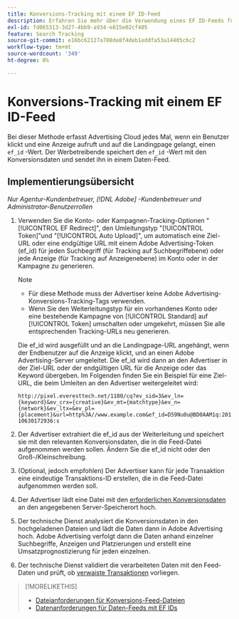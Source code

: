 ```yaml
---
title: Konversions-Tracking mit einem EF ID-Feed
description: Erfahren Sie mehr über die Verwendung eines EF ID-Feeds für Konversions-Tracking-Daten.
exl-id: fd065313-3d27-4bb9-a934-e815e02cf405
feature: Search Tracking
source-git-commit: e16bc62127a708de8f4deb1eddfa53a14405cbc2
workflow-type: tm+mt
source-wordcount: '349'
ht-degree: 0%

---
```


# Konversions-Tracking mit einem EF ID-Feed

Bei dieser Methode erfasst Advertising Cloud jedes Mal, wenn ein Benutzer klickt und eine Anzeige aufruft und auf die Landingpage gelangt, einen `ef_id` -Wert. Der Werbetreibende speichert den `ef_id` -Wert mit den Konversionsdaten und sendet ihn in einem Daten-Feed.

## Implementierungsübersicht

*Nur Agentur-Kundenbetreuer, [!DNL Adobe] -Kundenbetreuer und Administrator-Benutzerrollen*

1. Verwenden Sie die Konto- oder Kampagnen-Tracking-Optionen &quot;[!UICONTROL EF Redirect]&quot;, den Umleitungstyp &quot;[!UICONTROL Token]&quot;und &quot;[!UICONTROL Auto Upload]&quot;, um automatisch eine Ziel-URL oder eine endgültige URL mit einem Adobe Advertising-Token (ef_id) für jeden Suchbegriff (für Tracking auf Suchbegriffebene) oder jede Anzeige (für Tracking auf Anzeigenebene) im Konto oder in der Kampagne zu generieren.

   >[!NOTE]
   >* Für diese Methode muss der Advertiser keine Adobe Advertising-Konversions-Tracking-Tags verwenden.
   >* Wenn Sie den Weiterleitungstyp für ein vorhandenes Konto oder eine bestehende Kampagne von [!UICONTROL Standard] auf [!UICONTROL Token] umschalten oder umgekehrt, müssen Sie alle entsprechenden Tracking-URLs neu generieren.

   Die ef_id wird ausgefüllt und an die Landingpage-URL angehängt, wenn der Endbenutzer auf die Anzeige klickt, und an einen Adobe Advertising-Server umgeleitet. Die ef_id wird dann an den Advertiser in der Ziel-URL oder der endgültigen URL für die Anzeige oder das Keyword übergeben. Im Folgenden finden Sie ein Beispiel für eine Ziel-URL, die beim Umleiten an den Advertiser weitergeleitet wird:

   `http://pixel.everesttech.net/1180/cq?ev_sid=3&ev_ln={keyword}&ev_crx={creative}&ev_mt={matchtype}&ev_n={network}&ev_ltx=&ev_pl={placement}&url=http%3A//www.example.com&ef_id=D59Nu0u@BD0AAM1q:20110630172936:s`

1. Der Advertiser extrahiert die ef_id aus der Weiterleitung und speichert sie mit den relevanten Konversionsdaten, die in die Feed-Datei aufgenommen werden sollen. Ändern Sie die ef_id nicht oder den Groß-/Kleinschreibung.

1. (Optional, jedoch empfohlen) Der Advertiser kann für jede Transaktion eine eindeutige Transaktions-ID erstellen, die in die Feed-Datei aufgenommen werden soll.

1. Der Advertiser lädt eine Datei mit den [erforderlichen Konversionsdaten](/help/search-social-commerce/tracking/feed-ef-id-data-requirements.md) an den angegebenen Server-Speicherort hoch.

1. Der technische Dienst analysiert die Konversionsdaten in den hochgeladenen Dateien und lädt die Daten dann in Adobe Advertising hoch. Adobe Advertising verfolgt dann die Daten anhand einzelner Suchbegriffe, Anzeigen und Platzierungen und erstellt eine Umsatzprognostizierung für jeden einzelnen.

1. Der technische Dienst validiert die verarbeiteten Daten mit den Feed-Daten und prüft, ob [verwaiste Transaktionen](/help/search-social-commerce/glossary.md#o-p) vorliegen.

>[!MORELIKETHIS]
>
>* [Dateianforderungen für Konversions-Feed-Dateien](feed-file-requirements.md)
>* [Datenanforderungen für Daten-Feeds mit EF IDs](/help/search-social-commerce/tracking/feed-ef-id-data-requirements.md)
